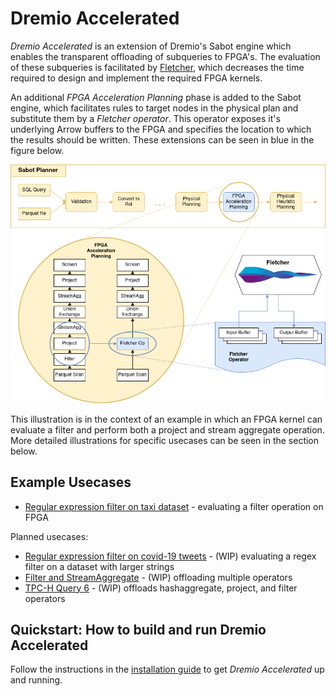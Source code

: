 # Dremio Accelerated

*Dremio Accelerated* is an extension of Dremio's Sabot engine which enables the transparent offloading of subqueries to FPGA's. The evaluation of these subqueries is facilitated by [Fletcher](https://github.com/abs-tudelft/fletcher), which decreases the time required to design and implement the required FPGA kernels.

An additional *FPGA Acceleration Planning* phase is added to the Sabot engine, which facilitates rules to target nodes in the physical plan and substitute them by a *Fletcher operator*. This operator exposes it's underlying Arrow buffers to the FPGA and specifies the location to which the results should be written. These extensions can be seen in blue in the figure below.

![Sabot Extensions](graphics/Dremio_accelerated.png)

This illustration is in the context of an example in which an FPGA kernel can evaluate a filter and perform both a project and stream aggregate operation. More detailed illustrations for specific usecases can be seen in the section below.

## Example Usecases

* [Regular expression filter on taxi dataset](usecases/regex-filter/README.md) - evaluating a filter operation on FPGA
  
Planned usecases:
* [Regular expression filter on covid-19 tweets](usecases/regex-tweets/README.md) - (WIP) evaluating a regex filter on a dataset with larger strings
* [Filter and StreamAggregate](usecases/filter-streamaggregate/README.md) - (WIP) offloading multiple operators
* [TPC-H Query 6](usecases/tpch-query6/README.md) - (WIP) offloads hashaggregate, project, and filter operators

## Quickstart: How to build and run Dremio Accelerated

Follow the instructions in the [installation guide](Installation.md) to get *Dremio Accelerated* up and running.
